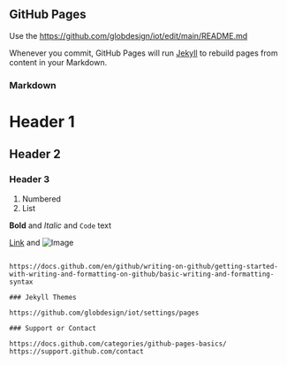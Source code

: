 ## GitHub Pages

Use the https://github.com/globdesign/iot/edit/main/README.md

Whenever you commit, GitHub Pages will run [Jekyll](https://jekyllrb.com/) to rebuild pages from content in your Markdown.

### Markdown

# Header 1
## Header 2
### Header 3

1. Numbered
2. List

**Bold** and _Italic_ and `Code` text

[Link](url) and ![Image](src)
```

https://docs.github.com/en/github/writing-on-github/getting-started-with-writing-and-formatting-on-github/basic-writing-and-formatting-syntax

### Jekyll Themes

https://github.com/globdesign/iot/settings/pages

### Support or Contact

https://docs.github.com/categories/github-pages-basics/
https://support.github.com/contact
